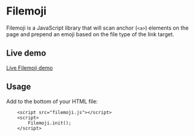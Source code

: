 # Filemoji

Filemoji is a JavaScript library that will scan anchor (`<a>`) elements on the page
and prepend an emoji based on the file type of the link target.

## Live demo

[Live Filemoji demo](https://ruscoe.org/filemoji/)

## Usage

Add to the bottom of your HTML file:

```
    <script src="filemoji.js"></script>
    <script>
        Filemoji.init();
    </script>
```
